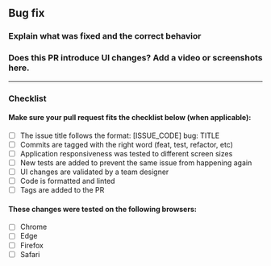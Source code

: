 ## Bug fix

### Explain what was fixed and the correct behavior

### Does this PR introduce UI changes? Add a video or screenshots here.

<hr />

### Checklist

#### Make sure your pull request fits the checklist below (when applicable):

- [ ] The issue title follows the format: [ISSUE_CODE] bug: TITLE
- [ ] Commits are tagged with the right word (feat, test, refactor, etc)
- [ ] Application responsiveness was tested to different screen sizes
- [ ] New tests are added to prevent the same issue from happening again
- [ ] UI changes are validated by a team designer
- [ ] Code is formatted and linted
- [ ] Tags are added to the PR

#### These changes were tested on the following browsers:
- [ ] Chrome
- [ ] Edge
- [ ] Firefox
- [ ] Safari
